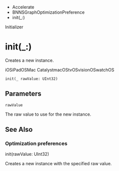 

- Accelerate
- BNNSGraphOptimizationPreference
-  init(\_:) 

Initializer

# init(\_:)

Creates a new instance.

iOSiPadOSMac CatalystmacOStvOSvisionOSwatchOS

``` source
init(_ rawValue: UInt32)
```

## Parameters 

`rawValue`  

The raw value to use for the new instance.

## See Also

### Optimization preferences

init(rawValue: UInt32)

Creates a new instance with the specified raw value.

